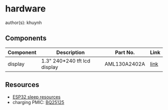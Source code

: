 # hardware
author(s): khuynh

## Components
| Component | Description | Part No. | Link |
| --------- | ----------- | -------- | ---- |
| display | 1.3" 240\*240 tft lcd display | AML130A2402A | [link](https://www.dhgate.com/product/aml130a2402a-1-3-inch-240-240-round-tft-lcd/413771628.html) |

## Resources
* [ESP32 sleep resources](https://lastminuteengineers.com/esp32-ota-updates-arduino-ide/)
* charging PMIC: [BQ25125](http://www.ti.com/product/BQ25125)
